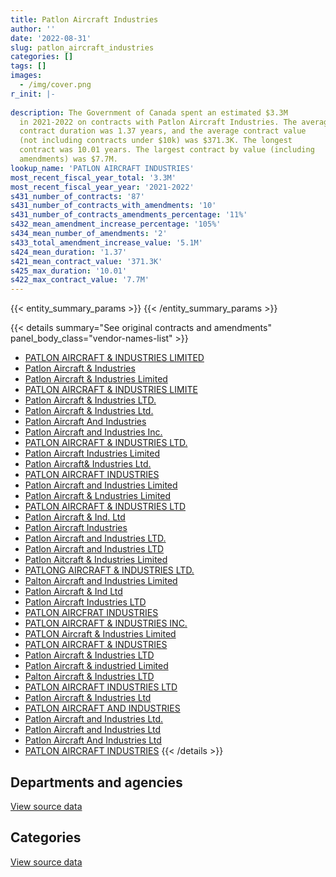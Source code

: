 ```yaml
---
title: Patlon Aircraft Industries
author: ''
date: '2022-08-31'
slug: patlon_aircraft_industries
categories: []
tags: []
images:
  - /img/cover.png
r_init: |-
  
description: The Government of Canada spent an estimated $3.3M
  in 2021-2022 on contracts with Patlon Aircraft Industries. The average
  contract duration was 1.37 years, and the average contract value
  (not including contracts under $10k) was $371.3K. The longest
  contract was 10.01 years. The largest contract by value (including
  amendments) was $7.7M.
lookup_name: 'PATLON AIRCRAFT INDUSTRIES'
most_recent_fiscal_year_total: '3.3M'
most_recent_fiscal_year_year: '2021-2022'
s431_number_of_contracts: '87'
s431_number_of_contracts_with_amendments: '10'
s431_number_of_contracts_amendments_percentage: '11%'
s432_mean_amendment_increase_percentage: '105%'
s434_mean_number_of_amendments: '2'
s433_total_amendment_increase_value: '5.1M'
s424_mean_duration: '1.37'
s421_mean_contract_value: '371.3K'
s425_max_duration: '10.01'
s422_max_contract_value: '7.7M'
---
```


<script src="/rmarkdown-libs/htmlwidgets/htmlwidgets.js"></script>
<link href="/rmarkdown-libs/datatables-css/datatables-crosstalk.css" rel="stylesheet" />
<script src="/rmarkdown-libs/datatables-binding/datatables.js"></script>
<script src="/rmarkdown-libs/jquery/jquery-3.6.0.min.js"></script>
<link href="/rmarkdown-libs/dt-core-bootstrap/css/dataTables.bootstrap.min.css" rel="stylesheet" />
<link href="/rmarkdown-libs/dt-core-bootstrap/css/dataTables.bootstrap.extra.css" rel="stylesheet" />
<script src="/rmarkdown-libs/dt-core-bootstrap/js/jquery.dataTables.min.js"></script>
<script src="/rmarkdown-libs/dt-core-bootstrap/js/dataTables.bootstrap.min.js"></script>
<link href="/rmarkdown-libs/crosstalk/css/crosstalk.min.css" rel="stylesheet" />
<script src="/rmarkdown-libs/crosstalk/js/crosstalk.min.js"></script>
<script src="/rmarkdown-libs/htmlwidgets/htmlwidgets.js"></script>
<link href="/rmarkdown-libs/datatables-css/datatables-crosstalk.css" rel="stylesheet" />
<script src="/rmarkdown-libs/datatables-binding/datatables.js"></script>
<script src="/rmarkdown-libs/jquery/jquery-3.6.0.min.js"></script>
<link href="/rmarkdown-libs/dt-core-bootstrap/css/dataTables.bootstrap.min.css" rel="stylesheet" />
<link href="/rmarkdown-libs/dt-core-bootstrap/css/dataTables.bootstrap.extra.css" rel="stylesheet" />
<script src="/rmarkdown-libs/dt-core-bootstrap/js/jquery.dataTables.min.js"></script>
<script src="/rmarkdown-libs/dt-core-bootstrap/js/dataTables.bootstrap.min.js"></script>
<link href="/rmarkdown-libs/crosstalk/css/crosstalk.min.css" rel="stylesheet" />
<script src="/rmarkdown-libs/crosstalk/js/crosstalk.min.js"></script>

{{< entity_summary_params >}}
{{< /entity_summary_params >}}

{{< details summary="See original contracts and amendments" panel_body_class="vendor-names-list" >}}
- [PATLON AIRCRAFT & INDUSTRIES LIMITED](https://search.open.canada.ca/en/ct/?sort=contract_value_f%20desc&page=1&search_text=%22PATLON%20AIRCRAFT%20%26%20INDUSTRIES%20LIMITED%22)
- [Patlon Aircraft & Industries](https://search.open.canada.ca/en/ct/?sort=contract_value_f%20desc&page=1&search_text=%22Patlon%20Aircraft%20%26%20Industries%22)
- [Patlon Aircraft & Industries Limited](https://search.open.canada.ca/en/ct/?sort=contract_value_f%20desc&page=1&search_text=%22Patlon%20Aircraft%20%26%20Industries%20Limited%22)
- [PATLON AIRCRAFT & INDUSTRIES LIMITE](https://search.open.canada.ca/en/ct/?sort=contract_value_f%20desc&page=1&search_text=%22PATLON%20AIRCRAFT%20%26%20INDUSTRIES%20LIMITE%22)
- [Patlon Aircraft & Industries LTD.](https://search.open.canada.ca/en/ct/?sort=contract_value_f%20desc&page=1&search_text=%22Patlon%20Aircraft%20%26%20Industries%20LTD.%22)
- [Patlon Aircraft & Industries Ltd.](https://search.open.canada.ca/en/ct/?sort=contract_value_f%20desc&page=1&search_text=%22Patlon%20Aircraft%20%26%20Industries%20Ltd.%22)
- [Patlon Aircraft And Industries](https://search.open.canada.ca/en/ct/?sort=contract_value_f%20desc&page=1&search_text=%22Patlon%20Aircraft%20And%20Industries%22)
- [Patlon Aircraft and Industries Inc.](https://search.open.canada.ca/en/ct/?sort=contract_value_f%20desc&page=1&search_text=%22Patlon%20Aircraft%20and%20Industries%20Inc.%22)
- [PATLON AIRCRAFT & INDUSTRIES LTD.](https://search.open.canada.ca/en/ct/?sort=contract_value_f%20desc&page=1&search_text=%22PATLON%20AIRCRAFT%20%26%20INDUSTRIES%20LTD.%22)
- [Patlon Aircraft Industries Limited](https://search.open.canada.ca/en/ct/?sort=contract_value_f%20desc&page=1&search_text=%22Patlon%20Aircraft%20Industries%20Limited%22)
- [Patlon Aircraft& Industries Ltd.](https://search.open.canada.ca/en/ct/?sort=contract_value_f%20desc&page=1&search_text=%22Patlon%20Aircraft%26%20Industries%20Ltd.%22)
- [PATLON AIRCRAFT INDUSTRIES](https://search.open.canada.ca/en/ct/?sort=contract_value_f%20desc&page=1&search_text=%22PATLON%20AIRCRAFT%20INDUSTRIES%22)
- [Patlon Aircraft and Industries Limited](https://search.open.canada.ca/en/ct/?sort=contract_value_f%20desc&page=1&search_text=%22Patlon%20Aircraft%20and%20Industries%20Limited%22)
- [Patlon Aircraft & Lndustries Limited](https://search.open.canada.ca/en/ct/?sort=contract_value_f%20desc&page=1&search_text=%22Patlon%20Aircraft%20%26%20Lndustries%20Limited%22)
- [PATLON AIRCRAFT & INDUSTRIES LTD](https://search.open.canada.ca/en/ct/?sort=contract_value_f%20desc&page=1&search_text=%22PATLON%20AIRCRAFT%20%26%20INDUSTRIES%20LTD%22)
- [Patlon Aircraft & Ind. Ltd](https://search.open.canada.ca/en/ct/?sort=contract_value_f%20desc&page=1&search_text=%22Patlon%20Aircraft%20%26%20Ind.%20Ltd%22)
- [Patlon Aircraft Industries](https://search.open.canada.ca/en/ct/?sort=contract_value_f%20desc&page=1&search_text=%22Patlon%20Aircraft%20Industries%22)
- [Patlon Aircraft and Industries LTD.](https://search.open.canada.ca/en/ct/?sort=contract_value_f%20desc&page=1&search_text=%22Patlon%20Aircraft%20and%20Industries%20LTD.%22)
- [Patlon Aircraft and Industries LTD](https://search.open.canada.ca/en/ct/?sort=contract_value_f%20desc&page=1&search_text=%22Patlon%20Aircraft%20and%20Industries%20LTD%22)
- [Patlon Aitcraft & Industries Limited](https://search.open.canada.ca/en/ct/?sort=contract_value_f%20desc&page=1&search_text=%22Patlon%20Aitcraft%20%26%20Industries%20Limited%22)
- [PATLONG AIRCRAFT & INDUSTRIES LTD.](https://search.open.canada.ca/en/ct/?sort=contract_value_f%20desc&page=1&search_text=%22PATLONG%20AIRCRAFT%20%26%20INDUSTRIES%20LTD.%22)
- [Palton Aircraft and Industries Limited](https://search.open.canada.ca/en/ct/?sort=contract_value_f%20desc&page=1&search_text=%22Palton%20Aircraft%20and%20Industries%20Limited%22)
- [Patlon Aircraft & Ind Ltd](https://search.open.canada.ca/en/ct/?sort=contract_value_f%20desc&page=1&search_text=%22Patlon%20Aircraft%20%26%20Ind%20Ltd%22)
- [Patlon Aircraft Industries LTD](https://search.open.canada.ca/en/ct/?sort=contract_value_f%20desc&page=1&search_text=%22Patlon%20Aircraft%20Industries%20%20LTD%22)
- [PATLON AIRCFRAT INDUSTRIES](https://search.open.canada.ca/en/ct/?sort=contract_value_f%20desc&page=1&search_text=%22PATLON%20AIRCFRAT%20INDUSTRIES%22)
- [PATLON AIRCRAFT & INDUSTRIES INC.](https://search.open.canada.ca/en/ct/?sort=contract_value_f%20desc&page=1&search_text=%22PATLON%20AIRCRAFT%20%26%20INDUSTRIES%20INC.%22)
- [PATLON Aircraft & Industries Limited](https://search.open.canada.ca/en/ct/?sort=contract_value_f%20desc&page=1&search_text=%22PATLON%20Aircraft%20%26%20Industries%20Limited%22)
- [PATLON AIRCRAFT & INDUSTRIES](https://search.open.canada.ca/en/ct/?sort=contract_value_f%20desc&page=1&search_text=%22PATLON%20AIRCRAFT%20%26%20INDUSTRIES%22)
- [Patlon Aircraft & Industries LTD](https://search.open.canada.ca/en/ct/?sort=contract_value_f%20desc&page=1&search_text=%22Patlon%20Aircraft%20%26%20Industries%20LTD%22)
- [Patlon Aircraft & industried Limited](https://search.open.canada.ca/en/ct/?sort=contract_value_f%20desc&page=1&search_text=%22Patlon%20Aircraft%20%26%20industried%20Limited%22)
- [Palton Aircraft & Industries LTD](https://search.open.canada.ca/en/ct/?sort=contract_value_f%20desc&page=1&search_text=%22Palton%20Aircraft%20%26%20Industries%20LTD%22)
- [PATLON AIRCRAFT INDUSTRIES LTD](https://search.open.canada.ca/en/ct/?sort=contract_value_f%20desc&page=1&search_text=%22PATLON%20AIRCRAFT%20INDUSTRIES%20LTD%22)
- [Patlon Aircraft & Industries Ltd](https://search.open.canada.ca/en/ct/?sort=contract_value_f%20desc&page=1&search_text=%22Patlon%20Aircraft%20%26%20Industries%20Ltd%22)
- [PATLON AIRCRAFT AND INDUSTRIES](https://search.open.canada.ca/en/ct/?sort=contract_value_f%20desc&page=1&search_text=%22PATLON%20AIRCRAFT%20AND%20INDUSTRIES%22)
- [Patlon Aircraft and Industries Ltd.](https://search.open.canada.ca/en/ct/?sort=contract_value_f%20desc&page=1&search_text=%22Patlon%20Aircraft%20and%20Industries%20Ltd.%22)
- [Patlon Aircraft and Industries Ltd](https://search.open.canada.ca/en/ct/?sort=contract_value_f%20desc&page=1&search_text=%22Patlon%20Aircraft%20and%20Industries%20Ltd%22)
- [Patlon Aircraft And Industries Ltd](https://search.open.canada.ca/en/ct/?sort=contract_value_f%20desc&page=1&search_text=%22Patlon%20Aircraft%20And%20Industries%20Ltd%22)
- [PATLON AIRCRAFT INDUSTRIES](https://search.open.canada.ca/en/ct/?sort=contract_value_f%20desc&page=1&search_text=%22PATLON%20%20AIRCRAFT%20INDUSTRIES%22)
{{< /details >}}

## Departments and agencies

<div id="htmlwidget-1" style="width:100%;height:auto;" class="datatables html-widget"></div>
<script type="application/json" data-for="htmlwidget-1">{"x":{"style":"bootstrap","filter":"none","vertical":false,"data":[["<a href=\"/departments/cnsc-ccsn/\">Canadian Nuclear Safety Commission<\/a>","<a href=\"/departments/dnd-mdn/\">National Defence<\/a>","<a href=\"/departments/pwgsc-tpsgc/\">Public Services and Procurement Canada<\/a>","<a href=\"/departments/tc/\">Transport Canada<\/a>"],[18165.34,3613734.12,11544.15,15735.94],[null,3238144.96,null,24744.64],[null,4536280.2,null,68934.4],[null,3264858.99,null,null]],"container":"<table class=\"table table-striped table-hover row-border order-column display\">\n  <thead>\n    <tr>\n      <th>Department<\/th>\n      <th>2018-2019<\/th>\n      <th>2019-2020<\/th>\n      <th>2020-2021<\/th>\n      <th>2021-2022<\/th>\n    <\/tr>\n  <\/thead>\n<\/table>","options":{"order":[[4,"desc"]],"pageLength":10,"autoWidth":true,"columnDefs":[{"targets":1,"render":"function(data, type, row, meta) {\n    return type !== 'display' ? data : DTWidget.formatCurrency(data, \"$\", 2, 3, \",\", \".\", true, null);\n  }"},{"targets":2,"render":"function(data, type, row, meta) {\n    return type !== 'display' ? data : DTWidget.formatCurrency(data, \"$\", 2, 3, \",\", \".\", true, null);\n  }"},{"targets":3,"render":"function(data, type, row, meta) {\n    return type !== 'display' ? data : DTWidget.formatCurrency(data, \"$\", 2, 3, \",\", \".\", true, null);\n  }"},{"targets":4,"render":"function(data, type, row, meta) {\n    return type !== 'display' ? data : DTWidget.formatCurrency(data, \"$\", 2, 3, \",\", \".\", true, null);\n  }"},{"width":"16%","targets":[1,2,3,4]},{"className":"dt-right","targets":[1,2,3,4]}],"orderClasses":false}},"evals":["options.columnDefs.0.render","options.columnDefs.1.render","options.columnDefs.2.render","options.columnDefs.3.render"],"jsHooks":[]}</script>
<p class="text-right">
<a href="https://github.com/GoC-Spending/contracts-data/tree/main/data/out/vendors/patlon_aircraft_industries/summary_by_fiscal_year_by_department.csv" class="source-data-link btn btn-link">View source data</a>
</p>

## Categories

<div id="htmlwidget-2" style="width:100%;height:auto;" class="datatables html-widget"></div>
<script type="application/json" data-for="htmlwidget-2">{"x":{"style":"bootstrap","filter":"none","vertical":false,"data":[["<a href=\"/categories/facilities_and_construction/\">Facilities and construction<\/a>","<a href=\"/categories/defence/\">Defence<\/a>","<a href=\"/categories/professional_services/\">Professional services<\/a>","<a href=\"/categories/information_technology/\">Information technology<\/a>","<a href=\"/categories/industrial_products_and_services/\">Industrial products and services<\/a>","<a href=\"/categories/security_and_protection/\">Security and protection<\/a>"],[11544.15,563556.83,null,15735.94,2635544.25,432798.38],[null,410604.86,24744.64,null,2827540.1,null],[null,848434.68,22407.9,46526.5,3687845.51,null],[null,1382693.12,null,null,1882165.87,null]],"container":"<table class=\"table table-striped table-hover row-border order-column display\">\n  <thead>\n    <tr>\n      <th>Category<\/th>\n      <th>2018-2019<\/th>\n      <th>2019-2020<\/th>\n      <th>2020-2021<\/th>\n      <th>2021-2022<\/th>\n    <\/tr>\n  <\/thead>\n<\/table>","options":{"order":[[4,"desc"]],"dom":"t","pageLength":30,"autoWidth":true,"columnDefs":[{"targets":1,"render":"function(data, type, row, meta) {\n    return type !== 'display' ? data : DTWidget.formatCurrency(data, \"$\", 2, 3, \",\", \".\", true, null);\n  }"},{"targets":2,"render":"function(data, type, row, meta) {\n    return type !== 'display' ? data : DTWidget.formatCurrency(data, \"$\", 2, 3, \",\", \".\", true, null);\n  }"},{"targets":3,"render":"function(data, type, row, meta) {\n    return type !== 'display' ? data : DTWidget.formatCurrency(data, \"$\", 2, 3, \",\", \".\", true, null);\n  }"},{"targets":4,"render":"function(data, type, row, meta) {\n    return type !== 'display' ? data : DTWidget.formatCurrency(data, \"$\", 2, 3, \",\", \".\", true, null);\n  }"},{"width":"16%","targets":[1,2,3,4]},{"className":"dt-right","targets":[1,2,3,4]}],"orderClasses":false,"lengthMenu":[10,25,30,50,100]}},"evals":["options.columnDefs.0.render","options.columnDefs.1.render","options.columnDefs.2.render","options.columnDefs.3.render"],"jsHooks":[]}</script>
<p class="text-right">
<a href="https://github.com/GoC-Spending/contracts-data/tree/main/data/out/vendors/patlon_aircraft_industries/summary_by_fiscal_year_by_category.csv" class="source-data-link btn btn-link">View source data</a>
</p>

